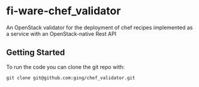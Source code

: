 # fi-ware-chef_validator

An OpenStack validator for the deployment of chef recipes implemented as a service with an OpenStack-native Rest API
 
## Getting Started
To run the code you can clone the git repo with:

    git clone git@github.com:ging/chef_validator.git
